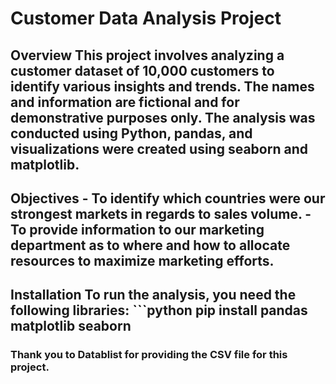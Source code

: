 # Customer Data Analysis Project

## Overview This project involves analyzing a customer dataset of 10,000 customers to identify various insights and trends. The names and information are fictional and for demonstrative purposes only. The analysis was conducted using Python, pandas, and visualizations were created using seaborn and matplotlib.

## Objectives - To identify which countries were our strongest markets in regards to sales volume. - To provide information to our marketing department as to where and how to allocate resources to maximize marketing efforts.

## Installation To run the analysis, you need the following libraries: ```python pip install pandas matplotlib seaborn

### Thank you to Datablist for providing the CSV file for this project.
